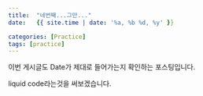 ```yaml
---
title:  "네번째...그만..."
date:   {{ site.time | date: '%a, %b %d, %y' }}

categories: [Practice]
tags: [practice]
---
```




이번 게시글도 Date가 제대로 들어가는지 확인하는 포스팅입니다.

liquid code라는것을 써보겠습니다.
